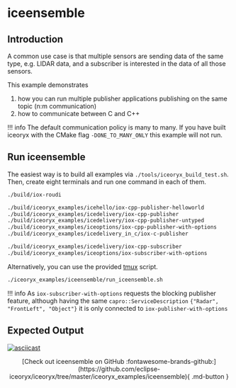 # iceensemble

## Introduction

A common use case is that multiple sensors are sending data of the same type, e.g. LIDAR data, and a subscriber is interested in the data of all those sensors.

This example demonstrates

1. how you can run multiple publisher applications publishing on the same topic (n:m communication)
2. how to communicate between C and C++

!!! info
    The default communication policy is many to many. If you have built iceoryx with the CMake flag `-DONE_TO_MANY_ONLY` this example will not run.

## Run iceensemble

The easiest way is to build all examples via `./tools/iceoryx_build_test.sh`. Then, create eight terminals and run one command in each of them.

```sh
./build/iox-roudi

./build/iceoryx_examples/icehello/iox-cpp-publisher-helloworld
./build/iceoryx_examples/icedelivery/iox-cpp-publisher
./build/iceoryx_examples/icedelivery/iox-cpp-publisher-untyped
./build/iceoryx_examples/iceoptions/iox-cpp-publisher-with-options
./build/iceoryx_examples/icedelivery_in_c/iox-c-publisher

./build/iceoryx_examples/icedelivery/iox-cpp-subscriber
./build/iceoryx_examples/iceoptions/iox-subscriber-with-options
```

Alternatively, you can use the provided [tmux](https://en.wikipedia.org/wiki/Tmux) script.

```sh
./iceoryx_examples/iceensemble/run_iceensemble.sh
```

!!! info
    As `iox-subscriber-with-options` requests the blocking publisher feature, although having the same `capro::ServiceDescription` `{"Radar", "FrontLeft", "Object"}` it is only connected to `iox-publisher-with-options`

## Expected Output

[![asciicast](https://asciinema.org/a/407432.svg)](https://asciinema.org/a/407432)

<center>
[Check out iceensemble on GitHub :fontawesome-brands-github:](https://github.com/eclipse-iceoryx/iceoryx/tree/master/iceoryx_examples/iceensemble){ .md-button }
</center>
